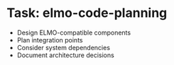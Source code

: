 <!-- ---
!-- title: 2024-12-27 23:36:55
!-- author: Yusuke Watanabe
!-- date: /home/ywatanabe/.emacs.d/lisp/elmo/workspace/resources/prompt-templates/components/02_tasks/elmo-code-planning.md
!-- --- -->

# Task: elmo-code-planning
* Design ELMO-compatible components
* Plan integration points
* Consider system dependencies
* Document architecture decisions